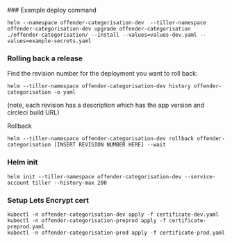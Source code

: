 
### Example deploy command
```
helm --namespace offender-categorisation-dev  --tiller-namespace offender-categorisation-dev upgrade offender-categorisation ./offender-categorisation/ --install --values=values-dev.yaml --values=example-secrets.yaml
```

### Rolling back a release
Find the revision number for the deployment you want to roll back:
```
helm --tiller-namespace offender-categorisation-dev history offender-categorisation -o yaml
```
(note, each revision has a description which has the app version and circleci build URL)

Rollback
```
helm --tiller-namespace offender-categorisation-dev rollback offender-categorisation [INSERT REVISION NUMBER HERE] --wait
```

### Helm init

```
helm init --tiller-namespace offender-categorisation-dev --service-account tiller --history-max 200
```

### Setup Lets Encrypt cert

```
kubectl -n offender-categorisation-dev apply -f certificate-dev.yaml
kubectl -n offender-categorisation-preprod apply -f certificate-preprod.yaml
kubectl -n offender-categorisation-prod apply -f certificate-prod.yaml
```
